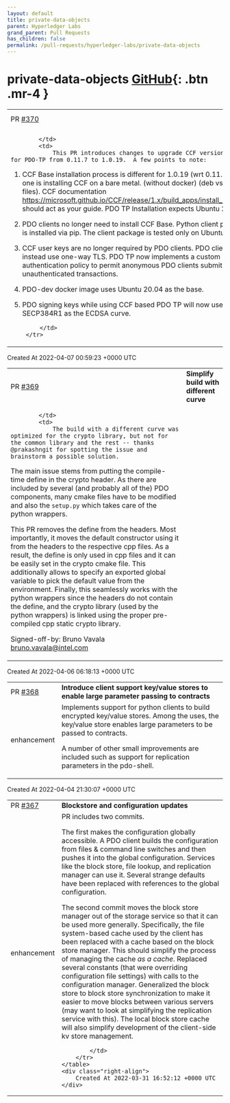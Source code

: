 ```yaml
---
layout: default
title: private-data-objects
parent: Hyperledger Labs
grand_parent: Pull Requests
has_children: false
permalink: /pull-requests/hyperledger-labs/private-data-objects
---
```


# private-data-objects <span class="fs-3 right-align">[GitHub](https://github.com/hyperledger-labs/private-data-objects){: .btn .mr-4 }</span>


<div>
    <table>
        <tr>
            <td>
                PR <a href="https://github.com/hyperledger-labs/private-data-objects/pull/370" class=".btn">#370</a>
            </td>
            <td>
                <b>
                    Ccf upgrade
                </b>
            </td>
        </tr>
        <tr>
            <td>
                
            </td>
            <td>
                This PR introduces changes to upgrade CCF version used for PDO-TP from 0.11.7 to 1.0.19.  A few points to note:

1. CCF Base installation process is different for 1.0.19 (wrt 0.11.7) if one is installing CCF on a bare metal. (without docker) (deb vs tar files). CCF documentation https://microsoft.github.io/CCF/release/1.x/build_apps/install_bin.html should act as your guide. PDO TP Installation expects Ubuntu 20.04.

2. PDO clients no longer need to install CCF Base. Python client package is installed via pip. The client package is tested only on Ubuntu 20.04.

3. CCF user keys are no longer required by PDO clients. PDO clients will instead use one-way TLS. PDO TP now implements a custom authentication policy to permit anonymous PDO clients submit unauthenticated transactions. 

4. PDO-dev docker image uses Ubuntu 20.04 as the base.

5. PDO signing keys while using CCF based PDO TP will now use SECP384R1 as the ECDSA curve. 

            </td>
        </tr>
    </table>
    <div class="right-align">
        Created At 2022-04-07 00:59:23 +0000 UTC
    </div>
</div>

<div>
    <table>
        <tr>
            <td>
                PR <a href="https://github.com/hyperledger-labs/private-data-objects/pull/369" class=".btn">#369</a>
            </td>
            <td>
                <b>
                    Simplify build with different curve
                </b>
            </td>
        </tr>
        <tr>
            <td>
                
            </td>
            <td>
                The build with a different curve was optimized for the crypto library, but not for the common library and the rest -- thanks @prakashngit for spotting the issue and brainstorm a possible solution.
The main issue stems from putting the compile-time define in the crypto header.
As there are included by several (and probably all of the) PDO components, many cmake files have to be modified and also the `setup.py` which takes care of the python wrappers.

This PR removes the define from the headers.
Most importantly, it moves the default constructor using it from the headers to the respective cpp files.
As a result, the define is only used in cpp files and it can be easily set in the crypto cmake file.
This additionally allows to specify an exported global variable to pick the default value from the environment.
Finally, this seamlessly works with the python wrappers since the headers do not contain the define, and the crypto library (used by the python wrappers) is linked using the proper pre-compiled cpp static crypto library.

Signed-off-by: Bruno Vavala <bruno.vavala@intel.com>
            </td>
        </tr>
    </table>
    <div class="right-align">
        Created At 2022-04-06 06:18:13 +0000 UTC
    </div>
</div>

<div>
    <table>
        <tr>
            <td>
                PR <a href="https://github.com/hyperledger-labs/private-data-objects/pull/368" class=".btn">#368</a>
            </td>
            <td>
                <b>
                    Introduce client support key/value stores to enable large parameter passing to contracts
                </b>
            </td>
        </tr>
        <tr>
            <td>
                <span class="chip">enhancement</span>
            </td>
            <td>
                Implements support for python clients to build encrypted key/value stores. Among the uses, the key/value store enables large parameters to be passed to contracts. 

A number of other small improvements are included such as support for replication parameters in the pdo-shell. 
            </td>
        </tr>
    </table>
    <div class="right-align">
        Created At 2022-04-04 21:30:07 +0000 UTC
    </div>
</div>

<div>
    <table>
        <tr>
            <td>
                PR <a href="https://github.com/hyperledger-labs/private-data-objects/pull/367" class=".btn">#367</a>
            </td>
            <td>
                <b>
                    Blockstore and configuration updates
                </b>
            </td>
        </tr>
        <tr>
            <td>
                <span class="chip">enhancement</span>
            </td>
            <td>
                PR includes two commits. 

The first makes the configuration globally accessible. A PDO client builds the configuration from files & command line switches and then pushes it into the global configuration. Services like the block store, file lookup, and replication manager can use it. Several strange defaults have been replaced with references to the global configuration.

The second commit moves the block store manager out of the storage service so that it can be used more generally. Specifically, the file system-based cache used by the client has been replaced with a cache based on the block store manager. This should simplify the process of managing the cache *as a cache*. Replaced several constants (that were overriding configuration file settings) with calls to the configuration manager. Generalized the block store to block store synchronization to make it easier to move blocks between various servers (may want to look at simplifying the replication service with this). The local block store cache will also simplify development of the client-side kv store management.

            </td>
        </tr>
    </table>
    <div class="right-align">
        Created At 2022-03-31 16:52:12 +0000 UTC
    </div>
</div>

